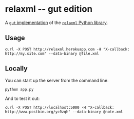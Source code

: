 relaxml -- gut edition
======================

A [`gut`
implementation](http://maxogden.com/#blog/gut-hosted-open-data-filets)
of the [`relaxml` Python library](https://github.com/zachwill/relaxml).


Usage
-----

    curl -X POST http://relaxml.herokuapp.com -H "X-callback: http://my.site.com" --data-binary @file.xml


Locally
-------

You can start up the server from the command line:

    python app.py

And to test it out:

    curl -X POST http://localhost:5000 -H "X-callback: http://www.postbin.org/yc0zqh" --data-binary @note.xml
